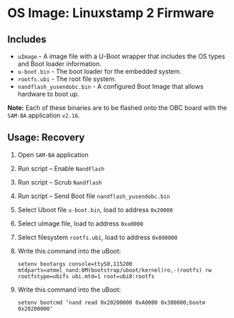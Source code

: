 # OS Image: Linuxstamp 2 Firmware

## Includes

* `uImage` - A image file with a U-Boot wrapper that includes the OS types and
  Boot loader information.
* `u-boot.bin` - The boot loader for the embedded system.
* `rootfs.ubi` - The root file system.
* `nandflash_yusendobc.bin` - A configured Boot Image that allows hardware
  to boot up.

**Note:** Each of these binaries are to be flashed onto the OBC board with
the `SAM-BA` application `v2.16`.

## Usage: Recovery

1.  Open `SAM-BA` application
2.  Run script – Enable `NandFlash`
3.  Run script – Scrub `Nandflash`
4.  Run script – Send Boot file `nandflash_yusendobc.bin`
5.  Select Uboot file `u-boot.bin`, load to address `0x20000`
6.  Select uImage file, load to address `0xa0000`
7.  Select filesystem `rootfs.ubi`, load to address `0x800000`
8.  Write this command into the uBoot:

    ```
    setenv bootargs console=ttyS0,115200 mtdparts=atmel_nand:8M(bootstrap/uboot/kernel)ro,-(rootfs) rw rootfstype=ubifs ubi.mtd=1 root=ubi0:rootfs
    ```

9.  Write this command into the uBoot:

    ```
    setenv bootcmd ‘nand read 0x20200000 0xA0000 0x300000;bootm 0x20200000’
    ```
